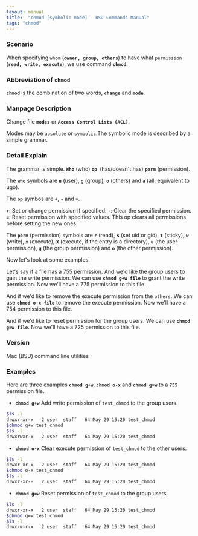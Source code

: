 ```yaml
---
layout: manual
title:  "chmod [symbolic mode] - BSD Commands Manual"
tags: "chmod"
---
```


### Scenario
When specifying `whom` (__`owner, group, others`__) to have what `permission` (__`read, write, execute`__), we use command __`chmod`__.

### Abbreviation of `chmod` 
__`chmod`__ is the combination of two words, __`change`__ and __`mode`__.

### Manpage Description
Change file __`modes`__ or __`Access Control Lists (ACL)`__.

Modes may be `absolute` or `symbolic`.The symbolic mode is described by a simple grammar.


### Detail Explain

The grammar is simple.
__`Who`__ (who) __`op `__(has/doesn't has)  __`perm`__ (permission).

The __`who`__ symbols are __`u`__ (user), __`g`__ (group), __`o`__ (others) and __`a`__ (all, equivalent to ugo).

The __`op`__ symbos are __`+`__, __`-`__ and __`=`__. 

__`+`__: Set or change permission if specified.
__`-`__: Clear the specified permission.
__`=`__: Reset permission with specified values. This op clears all permissions before setting the new ones.

The __`perm`__ (permission) symbols are __`r`__ (read), __`s`__ (set uid or gid), __`t`__ (sticky), __`w`__ (write), __`x`__ (execute), __`X`__ (execute, if the entry is a directory), __`u`__ (the user permission), __`g`__ (the group permission) and __`o`__ (the other permission).

Now let's look at some examples.

Let's say if a file has a 755 permission. And we'd like the group users to gain the write permission. We can use __`chmod g+w file`__ to grant the write permission. Now we'll have a 775 permission to this file.

And if we'd like to remove the execute permission from the `others`. We can use __`chmod o-x file`__ to remove the execute permission. Now we'll have a 754 permission to this file.

And if we'd like to reset permission for the group users. We can use __`chmod g=w file`__. Now we'll have a 725 permission to this file.

### Version
Mac (BSD) command line utilities

### Examples
Here are three examples __`chmod g+w`__, __`chmod o-x`__ and __`chmod g=w`__ to a __`755`__ permission file.

- __`chmod g+w`__ Add write permission of `test_chmod` to the group users.

```bash
$ls -l
drwxr-xr-x   2 user  staff   64 May 29 15:20 test_chmod
$chmod g+w test_chmod
$ls -l
drwxrwxr-x   2 user  staff   64 May 29 15:20 test_chmod
```

- __`chmod o-x`__ Clear execute permission of `test_chmod` to the other users.

```bash
$ls -l
drwxr-xr-x   2 user  staff   64 May 29 15:20 test_chmod
$chmod o-x test_chmod
$ls -l
drwxr-xr--   2 user  staff   64 May 29 15:20 test_chmod
```

- __`chmod g=w`__ Reset permission of `test_chmod` to the group users.

```bash
$ls -l
drwxr-xr-x   2 user  staff   64 May 29 15:20 test_chmod
$chmod g=w test_chmod
$ls -l
drwx-w-r-x   2 user  staff   64 May 29 15:20 test_chmod
```
